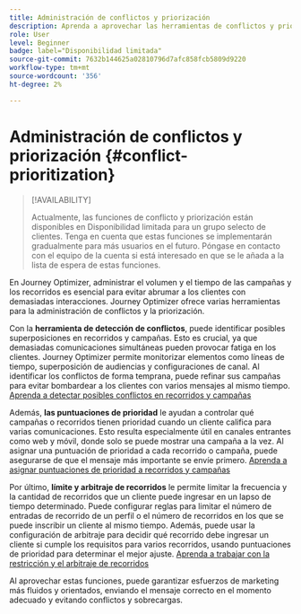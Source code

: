 ```yaml
---
title: Administración de conflictos y priorización
description: Aprenda a aprovechar las herramientas de conflictos y priorización de Journey Optimizer.
role: User
level: Beginner
badge: label="Disponibilidad limitada"
source-git-commit: 7632b144625a02810796d7afc858fcb5809d9220
workflow-type: tm+mt
source-wordcount: '356'
ht-degree: 2%

---
```



# Administración de conflictos y priorización {#conflict-prioritization}

>[!AVAILABILITY]
>
>Actualmente, las funciones de conflicto y priorización están disponibles en Disponibilidad limitada para un grupo selecto de clientes. Tenga en cuenta que estas funciones se implementarán gradualmente para más usuarios en el futuro. Póngase en contacto con el equipo de la cuenta si está interesado en que se le añada a la lista de espera de estas funciones.

En Journey Optimizer, administrar el volumen y el tiempo de las campañas y los recorridos es esencial para evitar abrumar a los clientes con demasiadas interacciones. Journey Optimizer ofrece varias herramientas para la administración de conflictos y la priorización.

Con la **herramienta de detección de conflictos**, puede identificar posibles superposiciones en recorridos y campañas. Esto es crucial, ya que demasiadas comunicaciones simultáneas pueden provocar fatiga en los clientes. Journey Optimizer permite monitorizar elementos como líneas de tiempo, superposición de audiencias y configuraciones de canal. Al identificar los conflictos de forma temprana, puede refinar sus campañas para evitar bombardear a los clientes con varios mensajes al mismo tiempo. [Aprenda a detectar posibles conflictos en recorridos y campañas](conflicts.md)

Además, **las puntuaciones de prioridad** le ayudan a controlar qué campañas o recorridos tienen prioridad cuando un cliente califica para varias comunicaciones. Esto resulta especialmente útil en canales entrantes como web y móvil, donde solo se puede mostrar una campaña a la vez. Al asignar una puntuación de prioridad a cada recorrido o campaña, puede asegurarse de que el mensaje más importante se envíe primero. [Aprenda a asignar puntuaciones de prioridad a recorridos y campañas](priority-scores.md)

Por último, **límite y arbitraje de recorridos** le permite limitar la frecuencia y la cantidad de recorridos que un cliente puede ingresar en un lapso de tiempo determinado. Puede configurar reglas para limitar el número de entradas de recorrido de un perfil o el número de recorridos en los que se puede inscribir un cliente al mismo tiempo. Además, puede usar la configuración de arbitraje para decidir qué recorrido debe ingresar un cliente si cumple los requisitos para varios recorridos, usando puntuaciones de prioridad para determinar el mejor ajuste. [Aprenda a trabajar con la restricción y el arbitraje de recorridos](journey-capping.md)

Al aprovechar estas funciones, puede garantizar esfuerzos de marketing más fluidos y orientados, enviando el mensaje correcto en el momento adecuado y evitando conflictos y sobrecargas.
